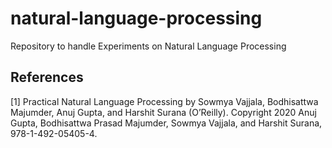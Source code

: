 # natural-language-processing
Repository to handle Experiments on Natural Language Processing



## References
[1] Practical Natural Language Processing by Sowmya Vajjala, Bodhisattwa Majumder, Anuj Gupta, and Harshit Surana (O’Reilly). Copyright 2020 Anuj Gupta, Bodhisattwa Prasad Majumder, Sowmya Vajjala, and Harshit Surana, 978-1-492-05405-4.
